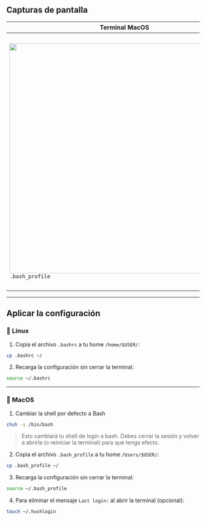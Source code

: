 ## Capturas de pantalla

| Terminal MacOS | Terminal Linux |
|----------------|----------------|
| <img src="https://github.com/user-attachments/assets/f2811984-7045-4f10-a897-402797246f00" width="600"/> <br> `.bash_profile` | <img src="https://github.com/user-attachments/assets/cfacbf2a-36a8-4a94-9f66-abc3fb2adcf6" width="650"/> <br> `.bashrc` |

---

## Aplicar la configuración

### 🐧 Linux

1. Copia el archivo `.bashrc` a tu home `/home/$USER/`:

```bash
cp .bashrc ~/
```

2. Recarga la configuración sin cerrar la terminal:

```bash
source ~/.bashrc
```

---

### 🍎 MacOS

1. Cambiar la shell por defecto a Bash

```bash
chsh -s /bin/bash
```
> Esto cambiará tu shell de login a bash.
> Debes cerrar la sesión y volver a abrirla (o reiniciar la terminal) para que tenga efecto.

2. Copia el archivo `.bash_profile` a tu home `/Users/$USER/`:

```bash
cp .bash_profile ~/
```

3. Recarga la configuración sin cerrar la terminal:

```bash
source ~/.bash_profile
```

4. Para eliminar el mensaje `Last login:` al abrir la terminal (opcional):

```bash
touch ~/.hushlogin
```
